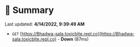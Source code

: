 # 📖 Summary
Last updated: **4/14/2022, 9:39:49 AM**

- `GET` [https://Bhadwa-sala.toxicblte.repl.co](https://Bhadwa-sala.toxicblte.repl.co) - **Down** (87ms)
